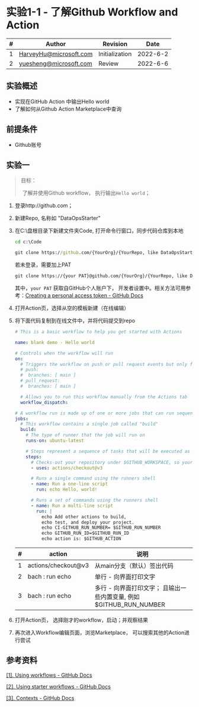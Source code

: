 # 实验1-1 - 了解Github Workflow and Action 

| #    | Author                 | Revision       | Date     |
| ---- | ---------------------- | -------------- | -------- |
| 1    | HarveyHu@microsoft.com | Initialization | 2022-6-2 |
| 2    | yuesheng@microsoft.com |     Review     | 2022-6-6 |




## 实验概述

* 实现在GitHub Action 中输出Hello world
* 了解如何从Github Action Marketplace中查询




## 前提条件

- Github账号



## 实验一

>目标：
>
>​	了解并使用Github workflow， 执行输出`Hello world`；

1. 登录http://github.com；

2. 新建Repo, 名称如 "DataOpsStarter"

3. 在C:\盘根目录下新建文件夹Code, 打开命令行窗口，同步代码仓库到本地

    ~~~cmd
    cd c:\Code

    git clone https://github.com/{YourOrg}/{YourRepo, like DataOpsStarter}
    ~~~

    若未登录，需要加上PAT

    ~~~cmd
    git clone https://{your PAT}@github.com/{YourOrg}/{YourRepo, like DataOpsStarter}
    ~~~

    其中，`your PAT` 获取自GitHub个人账户下， 开发者设置中。相关方法可用参考：[Creating a personal access token - GitHub Docs](https://docs.github.com/en/authentication/keeping-your-account-and-data-secure/creating-a-personal-access-token)

4. 打开Action页，选择从空的模板新建（在线编辑）

5. 将下面代码复制到在线文件中，并将代码提交到repo

    ~~~yml
    # This is a basic workflow to help you get started with Actions

    name: blank demo - Hello world

    # Controls when the workflow will run
    on:
      # Triggers the workflow on push or pull request events but only for the main branch
      # push:
      #  branches: [ main ]
      # pull_request:
      #  branches: [ main ]

      # Allows you to run this workflow manually from the Actions tab
      workflow_dispatch:

    # A workflow run is made up of one or more jobs that can run sequentially or in parallel
    jobs:
      # This workflow contains a single job called "build"
      build:
        # The type of runner that the job will run on
        runs-on: ubuntu-latest

        # Steps represent a sequence of tasks that will be executed as part of the job
        steps:
          # Checks-out your repository under $GITHUB_WORKSPACE, so your job can access it
          - uses: actions/checkout@v3

          # Runs a single command using the runners shell
          - name: Run a one-line script
            run: echo Hello, world! 

          # Runs a set of commands using the runners shell
          - name: Run a multi-line script
            run: |
              echo Add other actions to build,
              echo test, and deploy your project.
              echo CI-GITHUB_RUN_NUMBER= $GITHUB_RUN_NUMBER
              echo GITHUB_RUN_ID=$GITHUB_RUN_ID 
              echo action is: $GITHUB_ACTION

    ~~~



    | #    | action              | 说明                                                         |
    | ---- | ------------------- | ------------------------------------------------------------ |
    | 1    | actions/checkout@v3 | 从main分支（默认）签出代码                                   |
    | 2    | bach : run echo     | 单行 - 向界面打印文字                                        |
    | 3    | bach : run echo     | 多行 - 向界面打印文字； 且输出一些内置变量, 例如$GITHUB_RUN_NUMBER |


7. 打开Action页， 选择刚才的workflow，启动；并观察结果

8. 再次进入Workflow编辑页面，浏览Marketplace， 可以搜索其他的Action进行尝试

## 参考资料

[[1]. Using workflows - GitHub Docs](https://docs.github.com/en/actions/using-workflows)

[[2]. Using starter workflows - GitHub Docs](https://docs.github.com/en/actions/using-workflows/using-starter-workflows)

[[3]. Contexts - GitHub Docs](https://docs.github.com/en/actions/learn-github-actions/contexts)
